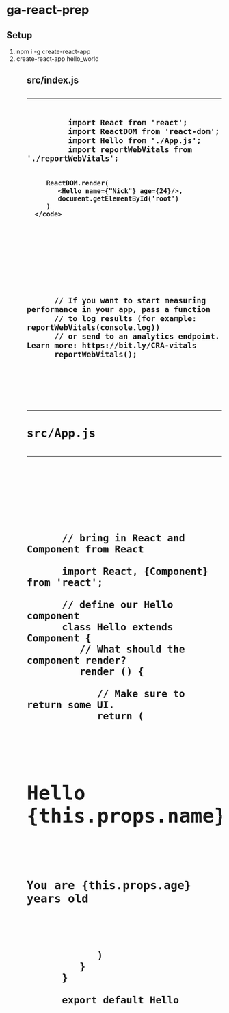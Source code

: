 # ga-react-prep

<h2>Setup</h2>

<ol>
 <li>npm i -g create-react-app</li>
 <li>create-react-app hello_world</li>
<ol>

<h2>src/index.js<h2><hr>
      <pre>
         <code>
         import React from 'react';
         import ReactDOM from 'react-dom';
         import Hello from './App.js';
         import reportWebVitals from './reportWebVitals';

         ReactDOM.render(
            <Hello name={"Nick"} age={24}/>,
            document.getElementById('root')
         )
      </code>
   </pre>

   <p>
      // If you want to start measuring performance in your app, pass a function
      // to log results (for example: reportWebVitals(console.log))
      // or send to an analytics endpoint. Learn more: https://bit.ly/CRA-vitals
      reportWebVitals();
   </p>
</div>

<hr><h2>src/App.js<h2><hr>

   <pre>
      <code>
      // bring in React and Component from React

      import React, {Component} from 'react';

      // define our Hello component
      class Hello extends Component {
         // What should the component render?
         render () {

            // Make sure to return some UI.
            return (
               <div>
                  <h1>Hello {this.props.name}!</h1>
                  <h3>You are {this.props.age} years old</h3>
               </div>
            )
         }
      }

      export default Hello
      </code>
   </pre>
</div>